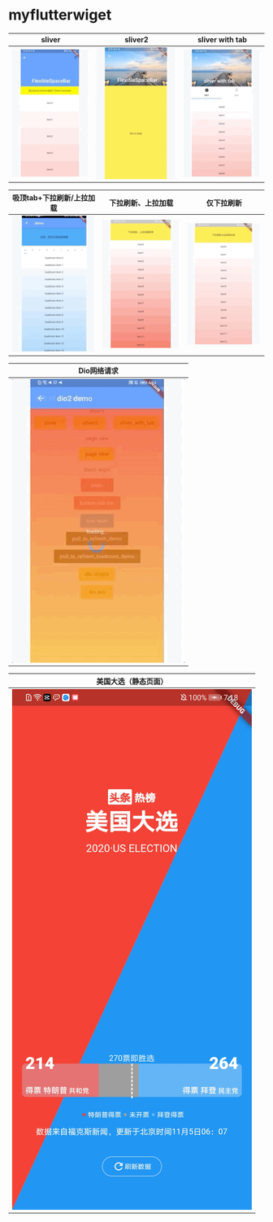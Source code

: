 # myflutterwiget

|  sliver   | sliver2  | sliver with tab |
|  :----:   | :----:   | :----: |
| ![](doc/sliver.gif)  | ![](doc/sliver2.gif) | ![](doc/sliver_with_tab.gif)


|吸顶tab+下拉刷新/上拉加载|  下拉刷新、上拉加载  | 仅下拉刷新 |
|:----:|  :----:  | :----: |
|![](doc/tab_bar_sliver.gif)| ![](doc/pull_to_refresh_loadmore.gif)  | ![](doc/pull_to_refresh.gif) |

| Dio网络请求 |
| :----: |
| ![](doc/dio.gif) |

| 美国大选（静态页面） |
| :----: |
| ![](doc/us.jpeg) |






